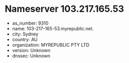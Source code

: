 # Nameserver 103.217.165.53

* as_number: 9310
* name: 103-217-165-53.myrepublic.net.
* city: Sydney
* country: AU
* organization: MYREPUBLIC PTY LTD
* version: Unknown
* dnssec: Unknown
